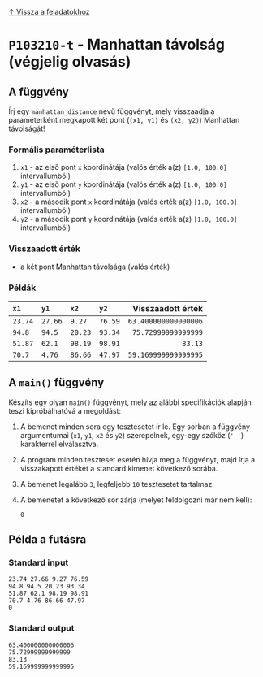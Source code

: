 
[↑ Vissza a feladatokhoz](./README.md)

# `P103210-t` - Manhattan távolság (végjelig olvasás)

## A függvény

Írj egy `manhattan_distance` nevű függvényt, mely visszaadja a paraméterként megkapott két pont (`(x1, y1)` és `(x2, y2)`) Manhattan távolságát!

### Formális paraméterlista

1. `x1` - az első pont `x` koordinátája (valós érték a(z) `[1.0, 100.0]` intervallumból)
1. `y1` - az első pont `y` koordinátája (valós érték a(z) `[1.0, 100.0]` intervallumból)
1. `x2` - a második pont `x` koordinátája (valós érték a(z) `[1.0, 100.0]` intervallumból)
1. `y2` - a második pont `y` koordinátája (valós érték a(z) `[1.0, 100.0]` intervallumból)

### Visszaadott érték

* a két pont Manhattan távolsága (valós érték)

### Példák

| `x1` | `y1` | `x2` | `y2` | Visszaadott érték | 
| :--- | :--- | :--- | :--- | --: | 
| `23.74` | `27.66` | `9.27` | `76.59` | `63.400000000000006` | 
| `94.8` | `94.5` | `20.23` | `93.34` | `75.72999999999999` | 
| `51.87` | `62.1` | `98.19` | `98.91` | `83.13` | 
| `70.7` | `4.76` | `86.66` | `47.97` | `59.169999999999995` | 

## A `main()` függvény

Készíts egy olyan `main()` függvényt, mely az alábbi specifikációk alapján teszi kipróbálhatóvá a megoldást:

1. A bemenet minden sora egy tesztesetet ír le. Egy sorban a függvény argumentumai (`x1`, `y1`, `x2` és `y2`) szerepelnek, egy-egy szóköz (`' '`) karakterrel elválasztva.
1. A program minden teszteset esetén hívja meg a függvényt, majd írja a visszakapott értéket a standard kimenet következő sorába.
1. A bemenet legalább `3`, legfeljebb `10` tesztesetet tartalmaz.
1. A bemenetet a következő sor zárja (melyet feldolgozni már nem kell):

	```
	0
	```

## Példa a futásra

### Standard input

```
23.74 27.66 9.27 76.59
94.8 94.5 20.23 93.34
51.87 62.1 98.19 98.91
70.7 4.76 86.66 47.97
0
```

### Standard output

```
63.400000000000006
75.72999999999999
83.13
59.169999999999995
```
